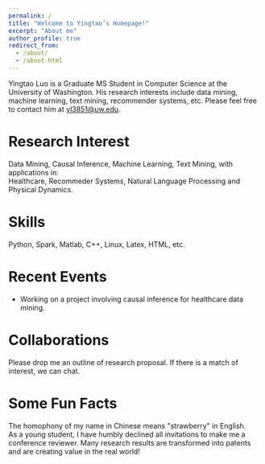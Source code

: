 ```yaml
---
permalink: /
title: "Welcome to Yingtao’s Homepage!"
excerpt: "About me"
author_profile: true
redirect_from: 
  - /about/
  - /about.html
---
```


Yingtao Luo is a Graduate MS Student in Computer Science at the University of Washington. His research interests include data mining, machine learning, text mining, recommender systems, etc. Please feel free to contact him at yl3851@uw.edu.

Research Interest
======
Data Mining, Causal Inference, Machine Learning, Text Mining, with applications in:  
Healthcare, Recommeder Systems, Natural Language Processing and Physical Dynamics.

Skills
======
Python, Spark, Matlab, C++, Linux, Latex, HTML, etc.

Recent Events
======
- Working on a project involving causal inference for healthcare data mining.

Collaborations
======
Please drop me an outline of research proposal. If there is a match of interest, we can chat.
  
Some Fun Facts
======
The homophony of my name in Chinese means "strawberry" in English.  
As a young student, I have humbly declined all invitations to make me a conference reviewer.
Many research results are transformed into patents and are creating value in the real world!
